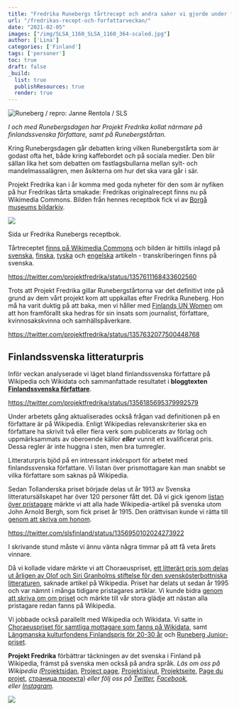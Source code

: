 ```yaml
---
title: "Fredrika Runebergs tårtrecept och andra saker vi gjorde under författarveckan"
url: "/fredrikas-recept-och-forfattarveckan/"
date: "2021-02-05"
images: ["/img/SLSA_1160_SLSA_1160_364-scaled.jpg"]
author: ['Lina']
categories: ['Finland']
tags: ['personer']
toc: true
draft: false
_build:
  list: true
  publishResources: true
  render: true
---
```


![Runeberg / repro: Janne Rentola / SLS](/img/SLSA_1160_SLSA_1160_364-scaled.jpg)


_I och med Runebergsdagen har Projekt Fredrika kollat närmare på finlandssvenska författare, samt på Runebergstårtan._

Kring Runebergsdagen går debatten kring vilken Runebergstårta som är godast ofta het, både kring kaffebordet och på sociala medier. Den blir sällan lika het som debatten om fastlagsbullarna mellan sylt- och mandelmassalägren, men åsikterna om hur det ska vara går i sär. 

Projekt Fredrika kan i år komma med goda nyheter för den som är nyfiken på hur Fredrikas tårta smakade: Fredrikas originalrecept finns nu på Wikimedia Commons. Bilden från hennes receptbok fick vi av [Borgå museums bildarkiv](http://www.porvoonmuseo.fi/).

![](/2021/02/Runebergsbakelse_i_Fredrika_Runeberg_receptbok_1850-talet-1024x811.jpg)

Sida ur Fredrika Runebergs receptbok.

Tårtreceptet [finns på Wikimedia Commons](https://commons.wikimedia.org/wiki/File:Runebergsbakelse_i_Fredrika_Runeberg_receptbok,_1850-talet.jpg) och bilden är hittills inlagd på [svenska](https://sv.wikipedia.org/wiki/Runebergstårta), [finska](https://fi.m.wikipedia.org/wiki/Runebergintorttu), [tyska](https://de.wikipedia.org/wiki/Runeberg-T%C3%B6rtchen) och [engelska](https://en.wikipedia.org/wiki/Runebergstårta) artikeln - transkriberingen finns på svenska.

https://twitter.com/projektfredrika/status/1357611168433602560

Trots att Projekt Fredrika gillar Runebergstårtorna var det definitivt inte på grund av dem vårt projekt kom att uppkallas efter Fredrika Runeberg. Hon må ha varit duktig på att baka, men vi håller med [Finlands UN Women](https://unwomen.fi/svenska/) om att hon framförallt ska hedras för sin insats som journalist, författare, kvinnosakskvinna och samhällspåverkare.

https://twitter.com/projektfredrika/status/1357632077500448768

Finlandssvenska litteraturpris
------------------------------

Inför veckan analyserade vi läget bland finlandssvenska författare på Wikipedia och Wikidata och sammanfattade resultatet i **bloggtexten [Finlandssvenska författare](https://projektfredrika.fi/finlandssvenska-forfattare/)**. 

https://twitter.com/projektfredrika/status/1356185695379992579

Under arbetets gång aktualiserades också frågan vad definitionen på en författare är på Wikipedia. Enligt Wikipedias relevanskriterier ska en författare ha skrivit två eller flera verk som publicerats av förlag och uppmärksammats av oberoende källor _**eller**_ vunnit ett kvalificerat pris. Dessa regler är inte huggna i sten, men bra tumregler.

Litteraturpris bjöd på en intressant inkörsport för arbetet med finlandssvenska författare. Vi listan över prismottagare kan man snabbt se vilka författare som saknas på Wikipedia.

Sedan [](https://twitter.com/hashtag/tollanderskapriset?src=hashtag_click) Tollanderska priset började delas ut år 1913 av [](https://twitter.com/slsfinland) Svenska litteratursällskapet har över 120 personer fått det. Då vi gick igenom [listan över pristagare](https://sv.wikipedia.org/wiki/Tollanderska_priset) märkte vi att alla hade Wikipedia-artikel på svenska utom John Arnold Bergh, som fick priset år 1915. Den orättvisan kunde vi rätta till [genom att skriva om honom](https://sv.wikipedia.org/wiki/John_Arnold_Bergh).

https://twitter.com/slsfinland/status/1356950102024273922

I skrivande stund måste vi ännu vänta några timmar på att få veta årets vinnare.

Då vi kollade vidare märkte vi att Choraeuspriset, [ett litterärt pris som delas ut årligen av Olof och Siri Granholms stiftelse för den svenskösterbottniska litteraturen](https://www.granholmsstiftelse.fi/choraeuspriset/), saknade artikel på Wikipedia. Priset har delats ut sedan år 1995 och var nämnt i många tidigare pristagares artiklar. Vi kunde bidra [genom att skriva om om priset](https://sv.wikipedia.org/wiki/Choraeuspriset) och märkte till vår stora glädje att nästan alla pristagare redan fanns på Wikipedia.

Vi jobbade också parallellt med Wikipedia och Wikidata. Vi satte in [Choraeuspriset för samtliga mottagare som fanns på Wikidata](https://www.wikidata.org/wiki/Q105271502), samt [Längmanska kulturfondens Finlandspris för 20-30 år](https://www.wikidata.org/wiki/Q105094192) och [Runeberg Junior-priset](https://www.wikidata.org/wiki/Q69579340).

**Projekt Fredrika** förbättrar täckningen av det svenska i Finland på Wikipedia, främst på svenska men också på andra språk. _Läs om oss på Wikipedia (_[Projektsidan](https://sv.wikipedia.org/wiki/Wikipedia:Projekt_Fredrika), [Project page](https://en.wikipedia.org/wiki/Wikipedia:Projekt_Fredrika), [Projektisivut](https://fi.wikipedia.org/wiki/Wikipedia:Projekt_Fredrika), [Projektseite](https://de.wikipedia.org/wiki/Wikipedia:Projekt_Fredrika), [Page du projet](https://fr.wikipedia.org/wiki/Wikipedia:Projekt_Fredrika), [страница проекта](https://ru.wikipedia.org/wiki/Wikipedia:Projekt_Fredrika)) _eller följ oss på [Twitter](https://twitter.com/projektfredrika), [Facebook](https://www.facebook.com/projektfredrika/), eller [Instagram](http://instagram.com/projektfredrika)._

![](/2021/02/image-1-1024x658.png)